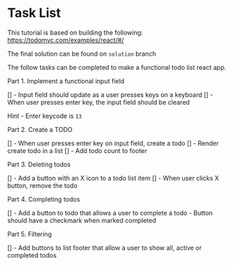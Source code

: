 # Task List

This tutorial is based on building the following: https://todomvc.com/examples/react/#/

The final solution can be found on `solution` branch

The follow tasks can be completed to make a functional todo list react app.

Part 1. Implement a functional input field

[] - Input field should update as a user presses keys on a keyboard
[] - When user presses enter key, the input field should be cleared

Hint - Enter keycode is `13`

Part 2. Create a TODO

[] - When user presses enter key on input field, create a todo
[] - Render create todo in a list
[] - Add todo count to footer

Part 3. Deleting todos

[] - Add a button with an X icon to a todo list item
[] - When user clicks X button, remove the todo

Part 4. Completing todos

[] - Add a button to todo that allows a user to complete a todo
      - Button should have a checkmark when marked completed

Part 5. Filtering

[] - Add buttons to list footer that allow a user to show all, active or completed todos
